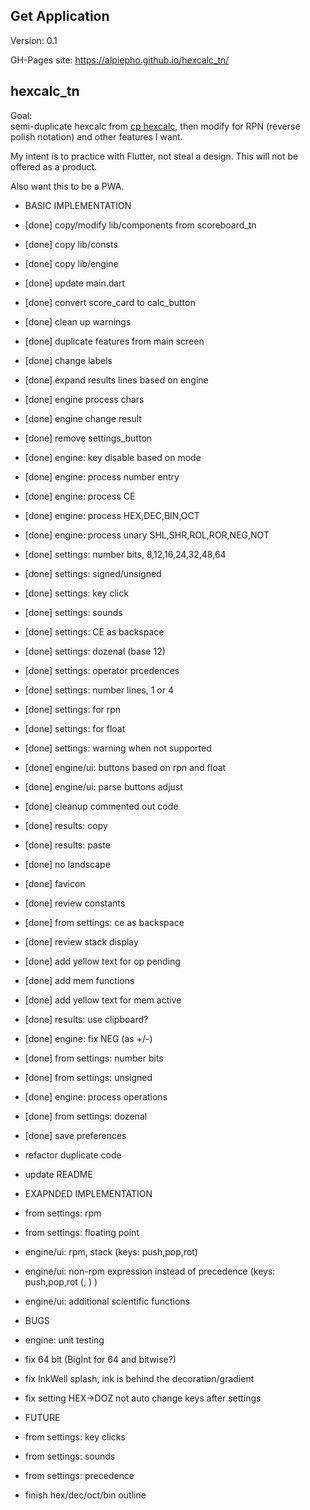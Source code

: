## Get Application
Version: 0.1

GH-Pages site: https://alpiepho.github.io/hexcalc_tn/

## hexcalc_tn


Goal:<br>
semi-duplicate hexcalc from [cp hexcalc](https://www.fileviewer.com/cphexcalc/), 
then modify for RPN (reverse polish notation) and other features I want.

My intent is to practice with Flutter, not steal a design.  This will not be offered as a product.

Also want this to be a PWA.

- BASIC IMPLEMENTATION
- [done] copy/modify lib/components from scoreboard_tn
- [done] copy lib/consts
- [done] copy lib/engine
- [done] update main.dart
- [done] convert score_card to calc_button
- [done] clean up warnings
- [done] duplicate features from main screen
- [done] change labels
- [done] expand results lines based on engine
- [done] engine process chars
- [done] engine change result
- [done] remove settings_button
- [done] engine: key disable based on mode
- [done] engine: process number entry
- [done] engine: process CE
- [done] engine: process HEX,DEC,BIN,OCT
- [done] engine: process unary SHL,SHR,ROL,ROR,NEG,NOT
- [done] settings: number bits, 8,12,16,24,32,48,64
- [done] settings: signed/unsigned
- [done] settings: key click
- [done] settings: sounds
- [done] settings: CE as backspace
- [done] settings: dozenal (base 12)
- [done] settings: operator prcedences
- [done] settings: number lines, 1 or 4
- [done] settings: for rpn
- [done] settings: for float
- [done] settings: warning when not supported
- [done] engine/ui: buttons based on rpn and float
- [done] engine/ui: parse buttons adjust
- [done] cleanup commented out code
- [done] results: copy
- [done] results: paste
- [done] no landscape
- [done] favicon
- [done] review constants
- [done] from settings: ce as backspace
- [done] review stack display
- [done] add yellow text for op pending
- [done] add mem functions
- [done] add yellow text for mem active
- [done] results: use clipboard?
- [done] engine: fix NEG (as +/-)
- [done] from settings: number bits
- [done] from settings: unsigned
- [done] engine: process operations
- [done] from settings: dozenal
- [done] save preferences
- refactor duplicate code
- update README

- EXAPNDED IMPLEMENTATION
- from settings: rpm
- from settings: floating point
- engine/ui: rpm, stack (keys: push,pop,rot)
- engine/ui: non-rpm expression instead of precedence (keys: push,pop,rot (, ) )
- engine/ui: additional scientific functions

- BUGS
- engine: unit testing
- fix 64 bit (BigInt for 64 and bitwise?)
- fix InkWell splash, ink is behind the decoration/gradient
- fix setting HEX->DOZ not auto change keys after settings

- FUTURE
- from settings: key clicks
- from settings: sounds
- from settings: precedence
- finish hex/dec/oct/bin outline



